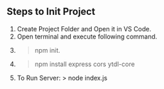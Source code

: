## Steps to Init Project
1. Create Project Folder and Open it in VS Code.
2. Open terminal and execute following command.
3. > npm init.
4. > npm install express cors ytdl-core
5. To Run Server: > node index.js
